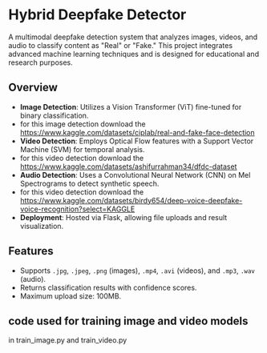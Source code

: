 # Hybrid Deepfake Detector

A multimodal deepfake detection system that analyzes images, videos, and audio to classify content as "Real" or "Fake." This project integrates advanced machine learning techniques and is designed for educational and research purposes.

## Overview
- **Image Detection**: Utilizes a Vision Transformer (ViT) fine-tuned for binary classification.
- for this image detection download the https://www.kaggle.com/datasets/ciplab/real-and-fake-face-detection
- **Video Detection**: Employs Optical Flow features with a Support Vector Machine (SVM) for temporal analysis.
- for this video detection download the https://www.kaggle.com/datasets/ashifurrahman34/dfdc-dataset
- **Audio Detection**: Uses a Convolutional Neural Network (CNN) on Mel Spectrograms to detect synthetic speech.
- for this video detection download the https://www.kaggle.com/datasets/birdy654/deep-voice-deepfake-voice-recognition?select=KAGGLE
- **Deployment**: Hosted via Flask, allowing file uploads and result visualization.

## Features
- Supports `.jpg`, `.jpeg`, `.png` (images), `.mp4`, `.avi` (videos), and `.mp3`, `.wav` (audio).
- Returns classification results with confidence scores.
- Maximum upload size: 100MB.
## code used for training image and video models 
   in train_image.py and train_video.py

